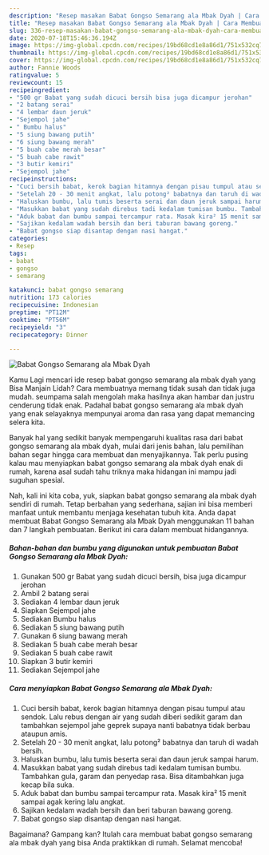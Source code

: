 ```yaml
---
description: "Resep masakan Babat Gongso Semarang ala Mbak Dyah | Cara Membuat Babat Gongso Semarang ala Mbak Dyah Yang Menggugah Selera"
title: "Resep masakan Babat Gongso Semarang ala Mbak Dyah | Cara Membuat Babat Gongso Semarang ala Mbak Dyah Yang Menggugah Selera"
slug: 336-resep-masakan-babat-gongso-semarang-ala-mbak-dyah-cara-membuat-babat-gongso-semarang-ala-mbak-dyah-yang-menggugah-selera
date: 2020-07-18T15:46:36.194Z
image: https://img-global.cpcdn.com/recipes/19bd68cd1e8a86d1/751x532cq70/babat-gongso-semarang-ala-mbak-dyah-foto-resep-utama.jpg
thumbnail: https://img-global.cpcdn.com/recipes/19bd68cd1e8a86d1/751x532cq70/babat-gongso-semarang-ala-mbak-dyah-foto-resep-utama.jpg
cover: https://img-global.cpcdn.com/recipes/19bd68cd1e8a86d1/751x532cq70/babat-gongso-semarang-ala-mbak-dyah-foto-resep-utama.jpg
author: Fannie Woods
ratingvalue: 5
reviewcount: 15
recipeingredient:
- "500 gr Babat yang sudah dicuci bersih bisa juga dicampur jerohan"
- "2 batang serai"
- "4 lembar daun jeruk"
- "Sejempol jahe"
- " Bumbu halus"
- "5 siung bawang putih"
- "6 siung bawang merah"
- "5 buah cabe merah besar"
- "5 buah cabe rawit"
- "3 butir kemiri"
- "Sejempol jahe"
recipeinstructions:
- "Cuci bersih babat, kerok bagian hitamnya dengan pisau tumpul atau sendok. Lalu rebus dengan air yang sudah diberi sedikit garam dan tambahkan sejempol jahe geprek supaya nanti babatnya tidak berbau ataupun amis."
- "Setelah 20 - 30 menit angkat, lalu potong² babatnya dan taruh di wadah bersih."
- "Haluskan bumbu, lalu tumis beserta serai dan daun jeruk sampai harum."
- "Masukkan babat yang sudah direbus tadi kedalam tumisan bumbu. Tambahkan gula, garam dan penyedap rasa. Bisa ditambahkan juga kecap bila suka."
- "Aduk babat dan bumbu sampai tercampur rata. Masak kira² 15 menit sampai agak kering lalu angkat."
- "Sajikan kedalam wadah bersih dan beri taburan bawang goreng."
- "Babat gongso siap disantap dengan nasi hangat."
categories:
- Resep
tags:
- babat
- gongso
- semarang

katakunci: babat gongso semarang 
nutrition: 173 calories
recipecuisine: Indonesian
preptime: "PT12M"
cooktime: "PT56M"
recipeyield: "3"
recipecategory: Dinner

---
```



![Babat Gongso Semarang ala Mbak Dyah](https://img-global.cpcdn.com/recipes/19bd68cd1e8a86d1/751x532cq70/babat-gongso-semarang-ala-mbak-dyah-foto-resep-utama.jpg)

Kamu Lagi mencari ide resep babat gongso semarang ala mbak dyah yang Bisa Manjain Lidah? Cara membuatnya memang tidak susah dan tidak juga mudah. seumpama salah mengolah maka hasilnya akan hambar dan justru cenderung tidak enak. Padahal babat gongso semarang ala mbak dyah yang enak selayaknya mempunyai aroma dan rasa yang dapat memancing selera kita.



Banyak hal yang sedikit banyak mempengaruhi kualitas rasa dari babat gongso semarang ala mbak dyah, mulai dari jenis bahan, lalu pemilihan bahan segar hingga cara membuat dan menyajikannya. Tak perlu pusing kalau mau menyiapkan babat gongso semarang ala mbak dyah enak di rumah, karena asal sudah tahu triknya maka hidangan ini mampu jadi suguhan spesial.


Nah, kali ini kita coba, yuk, siapkan babat gongso semarang ala mbak dyah sendiri di rumah. Tetap berbahan yang sederhana, sajian ini bisa memberi manfaat untuk membantu menjaga kesehatan tubuh kita. Anda dapat membuat Babat Gongso Semarang ala Mbak Dyah menggunakan 11 bahan dan 7 langkah pembuatan. Berikut ini cara dalam membuat hidangannya.

<!--inarticleads1-->

##### Bahan-bahan dan bumbu yang digunakan untuk pembuatan Babat Gongso Semarang ala Mbak Dyah:

1. Gunakan 500 gr Babat yang sudah dicuci bersih, bisa juga dicampur jerohan
1. Ambil 2 batang serai
1. Sediakan 4 lembar daun jeruk
1. Siapkan Sejempol jahe
1. Sediakan  Bumbu halus
1. Sediakan 5 siung bawang putih
1. Gunakan 6 siung bawang merah
1. Sediakan 5 buah cabe merah besar
1. Sediakan 5 buah cabe rawit
1. Siapkan 3 butir kemiri
1. Sediakan Sejempol jahe




<!--inarticleads2-->

##### Cara menyiapkan Babat Gongso Semarang ala Mbak Dyah:

1. Cuci bersih babat, kerok bagian hitamnya dengan pisau tumpul atau sendok. Lalu rebus dengan air yang sudah diberi sedikit garam dan tambahkan sejempol jahe geprek supaya nanti babatnya tidak berbau ataupun amis.
1. Setelah 20 - 30 menit angkat, lalu potong² babatnya dan taruh di wadah bersih.
1. Haluskan bumbu, lalu tumis beserta serai dan daun jeruk sampai harum.
1. Masukkan babat yang sudah direbus tadi kedalam tumisan bumbu. Tambahkan gula, garam dan penyedap rasa. Bisa ditambahkan juga kecap bila suka.
1. Aduk babat dan bumbu sampai tercampur rata. Masak kira² 15 menit sampai agak kering lalu angkat.
1. Sajikan kedalam wadah bersih dan beri taburan bawang goreng.
1. Babat gongso siap disantap dengan nasi hangat.




Bagaimana? Gampang kan? Itulah cara membuat babat gongso semarang ala mbak dyah yang bisa Anda praktikkan di rumah. Selamat mencoba!
